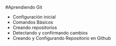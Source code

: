 #Aprendiendo Git

* Configuración inicial
* Comandos Básicos
* Creando repositorios
* Detectando y confirmando cambios
* Creando y Configurando Repositorio en Github